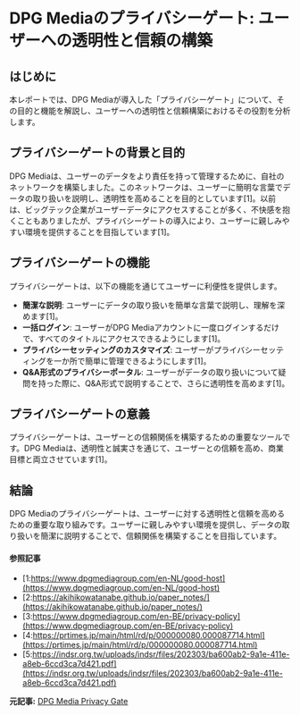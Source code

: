 # DPG Mediaのプライバシーゲート: ユーザーへの透明性と信頼の構築

## はじめに

本レポートでは、DPG Mediaが導入した「プライバシーゲート」について、その目的と機能を解説し、ユーザーへの透明性と信頼構築におけるその役割を分析します。

## プライバシーゲートの背景と目的

DPG Mediaは、ユーザーのデータをより責任を持って管理するために、自社のネットワークを構築しました。このネットワークは、ユーザーに簡明な言葉でデータの取り扱いを説明し、透明性を高めることを目的としています[1]。以前は、ビッグテック企業がユーザーデータにアクセスすることが多く、不快感を抱くこともありましたが、プライバシーゲートの導入により、ユーザーに親しみやすい環境を提供することを目指しています[1]。

## プライバシーゲートの機能

プライバシーゲートは、以下の機能を通じてユーザーに利便性を提供します。

- **簡潔な説明**: ユーザーにデータの取り扱いを簡単な言葉で説明し、理解を深めます[1]。
- **一括ログイン**: ユーザーがDPG Mediaアカウントに一度ログインするだけで、すべてのタイトルにアクセスできるようにします[1]。
- **プライバシーセッティングのカスタマイズ**: ユーザーがプライバシーセッティングを一か所で簡単に管理できるようにします[1]。
- **Q&A形式のプライバシーポータル**: ユーザーがデータの取り扱いについて疑問を持った際に、Q&A形式で説明することで、さらに透明性を高めます[1]。

## プライバシーゲートの意義

プライバシーゲートは、ユーザーとの信頼関係を構築するための重要なツールです。DPG Mediaは、透明性と誠実さを通じて、ユーザーとの信頼を高め、商業目標と両立させています[1]。

## 結論

DPG Mediaのプライバシーゲートは、ユーザーに対する透明性と信頼を高めるための重要な取り組みです。ユーザーに親しみやすい環境を提供し、データの取り扱いを簡潔に説明することで、信頼関係を構築することを目指しています。

#### 参照記事
- [1:https://www.dpgmediagroup.com/en-NL/good-host](https://www.dpgmediagroup.com/en-NL/good-host)
- [2:https://akihikowatanabe.github.io/paper_notes/](https://akihikowatanabe.github.io/paper_notes/)
- [3:https://www.dpgmediagroup.com/en-BE/privacy-policy](https://www.dpgmediagroup.com/en-BE/privacy-policy)
- [4:https://prtimes.jp/main/html/rd/p/000000080.000087714.html](https://prtimes.jp/main/html/rd/p/000000080.000087714.html)
- [5:https://indsr.org.tw/uploads/indsr/files/202303/ba600ab2-9a1e-411e-a8eb-6ccd3ca7d421.pdf](https://indsr.org.tw/uploads/indsr/files/202303/ba600ab2-9a1e-411e-a8eb-6ccd3ca7d421.pdf)


**元記事:** [DPG Media Privacy Gate](https://tweakers.net/nieuws/231920/perplexity-ai-introduceert-ai-agent-voor-diepgaand-onderzoek.html)
